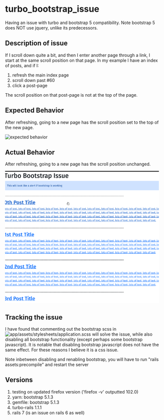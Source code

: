 # turbo_bootstrap_issue
Having an issue with turbo and bootstrap 5 compatibility. Note bootstrap 5 does NOT use jquery, unlike its predecessors.

## Description of issue

If I scroll down quite a bit, and then I enter another page through a link, I start at the same scroll position on that page. In my example I have an index of posts, and if I:
1. refresh the main index page
2. scroll down past #60
3. click a post-page

The scroll position on that post-page is not at the top of the page.

## Expected Behavior

After refreshing, going to a new page has the scroll position set to the top of the new page.

![expected behavior](https://github.com/LukeClancy/turbo_bootstrap_issue/blob/main/docs/g_1.gif)

## Actual Behavior

After refreshing, going to a new page has the scroll position unchanged.

![actual behavior](https://github.com/LukeClancy/turbo_bootstrap_issue/blob/main/docs/g_2.gif)

## Tracking the issue

I have found that commenting out the bootstrap scss in ![app/assets/stylesheets/application.scss](https://github.com/LukeClancy/turbo_bootstrap_issue/blob/main/app/assets/stylesheets/application.scss) will solve the issue, while also disabling all bootstrap functionality (except perhaps some bootstrap javascript). It is notable that disabling bootstrap javascript does not have the same effect. For these reasons I believe it is a css issue.

Note inbetween disabling and renabling bootstrap, you will have to run "rails assets:precompile" and restart the server

## Versions

1. testing on updated firefox version ('firefox -v' outputted 102.0)
2. yarn: bootstrap 5.1.3
3. gemfile: bootstrap 5.1.3
4. turbo-rails 1.1.1
5. rails 7 (is an issue on rails 6 as well)
